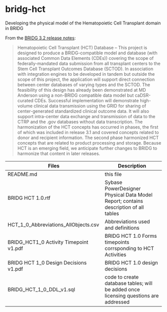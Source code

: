 # bridg-hct
Developing the physical model of the Hematopoietic Cell Transplant domain in BRIDG

From the [BRIDG 3.2 release notes](http://bridgmodel.nci.nih.gov/news-folder/bridg-release-3.1):
>Hematopoietic Cell Transplant (HCT) Database – This project is designed to produce a BRIDG-compatible model and database (with associated Common Data Elements (CDEs)) covering the scope of federally-mandated data submission from all transplant centers to the Stem Cell Transplant Outcomes Database (SCTOD).  In association with integration engines to be developed in tandem but outside the scope of this project, the application will support direct connection between center databases of varying types and the SCTOD.  The feasibility of this design has already been demonstrated at MD Anderson using a non-BRIDG compatible data model but caDSR-curated CDEs.  Successful implementation will demonstrate high-volume clinical data transmission using the GRID for sharing of center-generated standardized clinical outcome data.  It will also support intra-center data exchange and transmission of data to the CTRP and the .gov databases without data transcription.  The harmonization of the HCT concepts has occurred in phases, the first of which was included in release 3.1 and covered concepts related to donor and recipient information.  The second phase harmonized HCT concepts that are related to product processing and storage.  Because HCT is an emerging field, we anticipate further changes to BRIDG to harmonize that content in later releases.

Files | Description
----- | -----------
README.md |  this file
BRIDG HCT 1.0.rtf | Sybase PowerDesigner Physical Data Model Report; contains description of all tables
HCT_1_0_Abbreviations_AllObjects.csv |  Abbreviations used and definitions
BRIDG_HCT1_0 Activity Timepoint v1.pdf | BRIDG HCT 1.0 Forms timepoints corrsponding to HCT Activities
BRIDG HCT 1_0 Design Decisions v1.pdf | BRIDG HCT 1.0 design decisions
 BRIDG_HCT_1_0_DDL_v1.sql | code to create database tables; will be added once licensing questions are addressed


